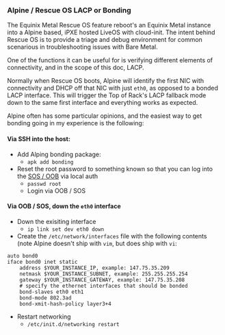 ### Alpine / Rescue OS LACP or Bonding

The Equinix Metal Rescue OS feature reboot's an Equinix Metal instance into a Alpine based, iPXE hosted LiveOS with cloud-init. The intent behind Rescue OS is to provide a triage and debug environment for common scenarious in troubleshooting issues with Bare Metal.

One of the functions it can be useful for is verifying different elements of connectivity, and in the scope of this doc, LACP.

Normally when Rescue OS boots, Alpine will identify the first NIC with connectivity and DHCP off that NIC with just `eth0`, as opposed to a bonded LACP interface. This will trigger the Top of Rack's LACP fallback mode down to the same first interface and everything works as expected.

Alpine often has some particular opinions, and the easiest way to get bonding going in my experience is the following:

#### Via SSH into the host:
- Add Alping bonding package:
	- `apk add bonding`
- Reset the root password to something known so that you can log into the  [SOS / OOB](https://metal.equinix.com/developers/docs/resilience-recovery/serial-over-ssh/) via local auth
	- `passwd root`
	- Login via OOB / SOS
#### Via OOB / SOS, down the `eth0` interface
- Down the exisiting interface 
	- `ip link set dev eth0 down`
- Create the `/etc/network/interfaces` file with the following contents (note Alpine doesn't ship with `vim`, but does ship with `vi`:
```
auto bond0
iface bond0 inet static
	address $YOUR_INSTANCE_IP, example: 147.75.35.209
	netmask $YOUR_INSTANCE_SUBNET, example: 255.255.255.254
	gateway $YOUR_INSTANCE_GATEWAY, example: 147.75.35.208
	# specify the ethernet interfaces that should be bonded
	bond-slaves eth0 eth1
	bond-mode 802.3ad
	bond-xmit-hash-policy layer3+4
```
- Restart networking
	- `/etc/init.d/networking restart`